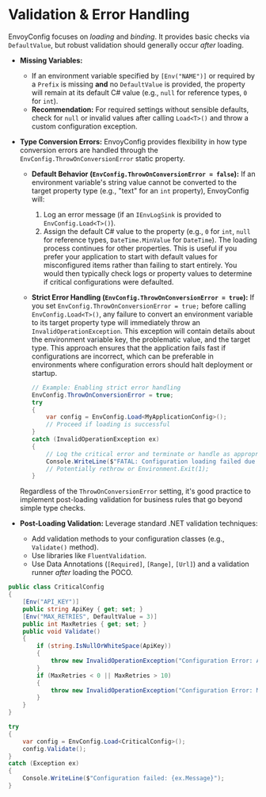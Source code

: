 # Validation & Error Handling

EnvoyConfig focuses on *loading* and *binding*. It provides basic checks via `DefaultValue`, but robust validation should generally occur *after* loading.

* **Missing Variables:**
  * If an environment variable specified by `[Env("NAME")]` or required by a `Prefix` is missing **and** no `DefaultValue` is provided, the property will remain at its default C# value (e.g., `null` for reference types, `0` for `int`).
  * **Recommendation:** For required settings without sensible defaults, check for `null` or invalid values after calling `Load<T>()` and throw a custom configuration exception.
* **Type Conversion Errors:**
  EnvoyConfig provides flexibility in how type conversion errors are handled through the `EnvConfig.ThrowOnConversionError` static property.
    *   **Default Behavior (`EnvConfig.ThrowOnConversionError = false`):**
        If an environment variable's string value cannot be converted to the target property type (e.g., "text" for an `int` property), EnvoyConfig will:
        1.  Log an error message (if an `IEnvLogSink` is provided to `EnvConfig.Load<T>()`).
        2.  Assign the default C# value to the property (e.g., `0` for `int`, `null` for reference types, `DateTime.MinValue` for `DateTime`).
        The loading process continues for other properties. This is useful if you prefer your application to start with default values for misconfigured items rather than failing to start entirely. You would then typically check logs or property values to determine if critical configurations were defaulted.

    *   **Strict Error Handling (`EnvConfig.ThrowOnConversionError = true`):**
        If you set `EnvConfig.ThrowOnConversionError = true;` before calling `EnvConfig.Load<T>()`, any failure to convert an environment variable to its target property type will immediately throw an `InvalidOperationException`. This exception will contain details about the environment variable key, the problematic value, and the target type. This approach ensures that the application fails fast if configurations are incorrect, which can be preferable in environments where configuration errors should halt deployment or startup.

        ```csharp
        // Example: Enabling strict error handling
        EnvConfig.ThrowOnConversionError = true;
        try
        {
            var config = EnvConfig.Load<MyApplicationConfig>();
            // Proceed if loading is successful
        }
        catch (InvalidOperationException ex)
        {
            // Log the critical error and terminate or handle as appropriate
            Console.WriteLine($"FATAL: Configuration loading failed due to a type conversion error: {ex.Message}");
            // Potentially rethrow or Environment.Exit(1);
        }
        ```
    Regardless of the `ThrowOnConversionError` setting, it's good practice to implement post-loading validation for business rules that go beyond simple type checks.

* **Post-Loading Validation:** Leverage standard .NET validation techniques:
  * Add validation methods to your configuration classes (e.g., `Validate()` method).
  * Use libraries like `FluentValidation`.
  * Use Data Annotations (`[Required]`, `[Range]`, `[Url]`) and a validation runner *after* loading the POCO.

```csharp
public class CriticalConfig
{
    [Env("API_KEY")]
    public string ApiKey { get; set; }
    [Env("MAX_RETRIES", DefaultValue = 3)]
    public int MaxRetries { get; set; }
    public void Validate()
    {
        if (string.IsNullOrWhiteSpace(ApiKey))
        {
            throw new InvalidOperationException("Configuration Error: API_KEY is required.");
        }
        if (MaxRetries < 0 || MaxRetries > 10)
        {
            throw new InvalidOperationException("Configuration Error: MAX_RETRIES must be between 0 and 10.");
        }
    }
}

try
{
    var config = EnvConfig.Load<CriticalConfig>();
    config.Validate();
}
catch (Exception ex)
{
    Console.WriteLine($"Configuration failed: {ex.Message}");
}
```
